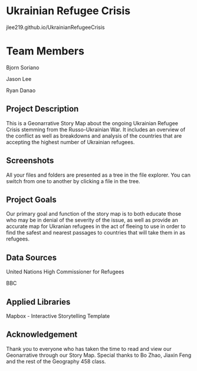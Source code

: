 ﻿# Ukrainian Refugee Crisis

jlee219.github.io/UkrainianRefugeeCrisis

# Team Members

Bjorn Soriano

Jason Lee

Ryan Danao


## Project Description

This is a Geonarrative Story Map about the ongoing Ukrainian Refugee Crisis stemming from the Russo-Ukrainian War. It includes an overview of the conflict as well as breakdowns and analysis of the countries that are accepting the highest number of Ukrainian refugees.

## Screenshots

All your files and folders are presented as a tree in the file explorer. You can switch from one to another by clicking a file in the tree.

## Project Goals

Our primary goal and function of the story map is to both educate those who may be in denial of the severity of the issue, as well as provide an accurate map for Ukranian refugees in the act of fleeing to use in order to find the safest and nearest passages to countries that will take them in as refugees.

## Data Sources

United Nations High Commissioner for Refugees

BBC

## Applied Libraries

Mapbox - Interactive Storytelling Template

## Acknowledgement

Thank you to everyone who has taken the time to read and view our Geonarrative through our Story Map. Special thanks to Bo Zhao, Jiaxin Feng and the rest of the Geography 458 class.
